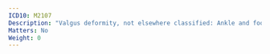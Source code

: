 ```yaml
---
ICD10: M2107
Description: "Valgus deformity, not elsewhere classified: Ankle and foot"
Matters: No
Weight: 0
---
```

